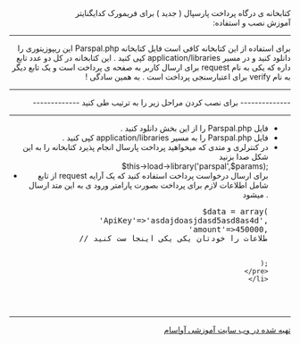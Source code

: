 <div dir="rtl">
 کتابخانه ی درگاه پرداخت پارسپال ( جدید ) برای فریمورک کدایگنایتر <br>
آموزش نصب و استفاده:‌
<hr>
برای استفاده از این کتابخانه کافی است فایل کتابخانه Parspal.php  این ریپوزیتوری را دانلود کنید و در مسیر application/libraries کپی کنید .
این کتابخانه در کل دو عدد تابع داره که یکی به نام request برای ارسال کاربر به صفحه ی پرداخت است و یک تابع دیگر به نام verify برای اعتبارسنجی پرداخت است . به همین سادگی !
‌<hr>
-------------- برای نصب کردن مراحل زیر را به ترتیب طی کنید -------------
‌<hr>
  <ul>
    <li> فایل Parspal.php را از این بخش دانلود کنید .</li>
    <li> فایل Parspal.php را به مسیر application/libraries کپی کنید . </li>
    <li>در کنترلری و متدی که میخواهید پرداخت پارسال انجام پذیرد کتابخانه را به این شکل صدا بزنید
    <div dir="ltr">
      $this->load->library('parspal',$params);
      </div>
     </li>
     <li dir="ltr"> از تابع request برای ارسال درخواست پرداخت استفاده کنید  که یک آرایه شامل اطلاعات لازم برای پرداخت بصورت پارامتر ورود ی به این متد ارسال میشود .
     <pre>
        $data = array(
            'ApiKey'=>'asdajdoasjdasd5asd8as4d',
            'amount'=>450000,
            // ادامه ی اطلاعات را خودتان یکی یکی اینجا ست کنید

          );
     </pre>
     </li>
  </ul>

<hr>
<a href="https://avasam.ir">تهیه شده در وب سایت آموزشی آواسام </a>
</div>
